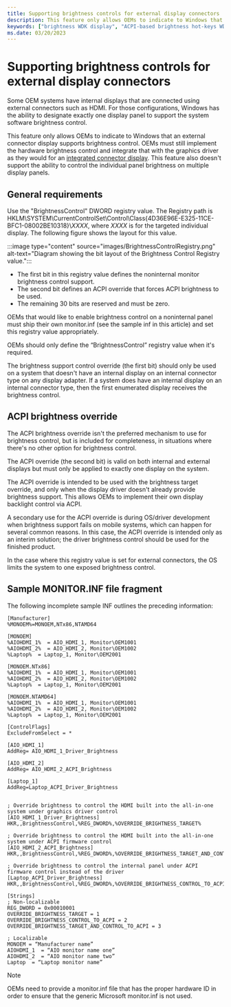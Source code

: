 ```yaml
---
title: Supporting brightness controls for external display connectors
description: This feature only allows OEMs to indicate to Windows that an external connector display supports brightness control.
keywords: ["brightness WDK display", "ACPI-based brightness hot-keys WDK display", "notifying brightness hot keys WDK display", "BIOS brightness control WDK display", "automatic brightness WDK display"]
ms.date: 03/20/2023
---
```


# Supporting brightness controls for external display connectors

Some OEM systems have internal displays that are connected using external connectors such as HDMI. For those configurations, Windows has the ability to designate exactly one display panel to support the system software brightness control.

This feature only allows OEMs to indicate to Windows that an external connector display supports brightness control. OEMs must still implement the hardware brightness control and integrate that with the graphics driver as they would for an [integrated connector display](./supporting-brightness-controls-on-integrated-display-panels.md). This feature also doesn't support the ability to control the individual panel brightness on multiple display panels.

## General requirements

Use the "BrightnessControl" DWORD registry value. The Registry path is HKLM\SYSTEM\CurrentControlSet\Control\Class\{4D36E96E-E325-11CE-BFC1-08002BE10318}\\*XXXX*, where *XXXX* is for the targeted individual display. The following figure shows the layout for this value.

:::image type="content" source="images/BrightnessControlRegistry.png" alt-text="Diagram showing the bit layout of the Brightness Control Registry value.":::

* The first bit in this registry value defines the noninternal monitor brightness control support.
* The second bit defines an ACPI override that forces ACPI brightness to be used.
* The remaining 30 bits are reserved and must be zero.  

OEMs that would like to enable brightness control on a noninternal panel must ship their own monitor.inf (see the sample inf in this article) and set this registry value appropriately.

OEMs should only define the “BrightnessControl” registry value when it's required.

The brightness support control override (the first bit) should only be used on a system that doesn't have an internal display on an internal connector type on any display adapter. If a system does have an internal display on an internal connector type, then the first enumerated display receives the brightness control.

## ACPI brightness override

The ACPI brightness override isn't the preferred mechanism to use for brightness control, but is included for completeness, in situations where there's no other option for brightness control.

The ACPI override (the second bit) is valid on both internal and external displays but must only be applied to exactly one display on the system.

The ACPI override is intended to be used with the brightness target override, and only when the display driver doesn't already provide brightness support.  This allows OEMs to implement their own display backlight control via ACPI.

A secondary use for the ACPI override is during OS/driver development when brightness support fails on mobile systems, which can happen for several common reasons. In this case, the ACPI override is intended only as an interim solution; the driver brightness control should be used for the finished product.

In the case where this registry value is set for external connectors, the OS limits the system to one exposed brightness control.

## Sample MONITOR.INF file fragment

The following incomplete sample INF outlines the preceding information:

```inf
[Manufacturer]
%MONOEM%=MONOEM,NTx86,NTAMD64

[MONOEM]  
%AIOHDMI_1%  = AIO_HDMI_1, Monitor\OEM1001
%AIOHDMI_2%  = AIO_HDMI_2, Monitor\OEM1002
%Laptop%  = Laptop_1, Monitor\OEM2001

[MONOEM.NTx86]
%AIOHDMI_1%  = AIO_HDMI_1, Monitor\OEM1001
%AIOHDMI_2%  = AIO_HDMI_2, Monitor\OEM1002
%Laptop%  = Laptop_1, Monitor\OEM2001

[MONOEM.NTAMD64]  
%AIOHDMI_1%  = AIO_HDMI_1, Monitor\OEM1001
%AIOHDMI_2%  = AIO_HDMI_2, Monitor\OEM1002
%Laptop%  = Laptop_1, Monitor\OEM2001

[ControlFlags]
ExcludeFromSelect = *

[AIO_HDMI_1]
AddReg= AIO_HDMI_1_Driver_Brightness

[AIO_HDMI_2]
AddReg= AIO_HDMI_2_ACPI_Brightness

[Laptop_1]
AddReg=Laptop_ACPI_Driver_Brightness


; Override brightness to control the HDMI built into the all-in-one system under graphics driver control
[AIO_HDMI_1_Driver_Brightness]
HKR,,BrightnessControl,%REG_DWORD%,%OVERRIDE_BRIGHTNESS_TARGET%

; Override brightness to control the HDMI built into the all-in-one system under ACPI firmware control
[AIO_HDMI_2_ACPI_Brightness]
HKR,,BrightnessControl,%REG_DWORD%,%OVERRIDE_BRIGHTNESS_TARGET_AND_CONTROL_TO_ACPI%

; Override brightness to control the internal panel under ACPI firmware control instead of the driver
[Laptop_ACPI_Driver_Brightness]
HKR,,BrightnessControl,%REG_DWORD%,%OVERRIDE_BRIGHTNESS_CONTROL_TO_ACPI%

[Strings]
; Non-localizable
REG_DWORD = 0x00010001
OVERRIDE_BRIGHTNESS_TARGET = 1
OVERRIDE_BRIGHTNESS_CONTROL_TO_ACPI = 2
OVERRIDE_BRIGHTNESS_TARGET_AND_CONTROL_TO_ACPI = 3

; Localizable
MONOEM = “Manufacturer name”
AIOHDMI_1  = “AIO monitor name one”
AIOHDMI_2  = “AIO monitor name two”
Laptop  = “Laptop monitor name”
```

> [!NOTE]
> OEMs need to provide a monitor.inf file that has the proper hardware ID in order to ensure that the generic Microsoft monitor.inf is not used.
